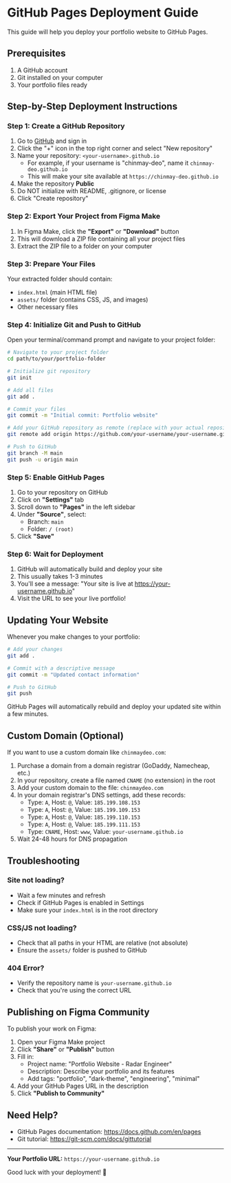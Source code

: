 # GitHub Pages Deployment Guide

This guide will help you deploy your portfolio website to GitHub Pages.

## Prerequisites

1. A GitHub account
2. Git installed on your computer
3. Your portfolio files ready

## Step-by-Step Deployment Instructions

### Step 1: Create a GitHub Repository

1. Go to [GitHub](https://github.com) and sign in
2. Click the "+" icon in the top right corner and select "New repository"
3. Name your repository: `<your-username>.github.io` 
   - For example, if your username is "chinmay-deo", name it `chinmay-deo.github.io`
   - This will make your site available at `https://chinmay-deo.github.io`
4. Make the repository **Public**
5. Do NOT initialize with README, .gitignore, or license
6. Click "Create repository"

### Step 2: Export Your Project from Figma Make

1. In Figma Make, click the **"Export"** or **"Download"** button
2. This will download a ZIP file containing all your project files
3. Extract the ZIP file to a folder on your computer

### Step 3: Prepare Your Files

Your extracted folder should contain:
- `index.html` (main HTML file)
- `assets/` folder (contains CSS, JS, and images)
- Other necessary files

### Step 4: Initialize Git and Push to GitHub

Open your terminal/command prompt and navigate to your project folder:

```bash
# Navigate to your project folder
cd path/to/your/portfolio-folder

# Initialize git repository
git init

# Add all files
git add .

# Commit your files
git commit -m "Initial commit: Portfolio website"

# Add your GitHub repository as remote (replace with your actual repository URL)
git remote add origin https://github.com/your-username/your-username.github.io.git

# Push to GitHub
git branch -M main
git push -u origin main
```

### Step 5: Enable GitHub Pages

1. Go to your repository on GitHub
2. Click on **"Settings"** tab
3. Scroll down to **"Pages"** in the left sidebar
4. Under **"Source"**, select:
   - Branch: `main`
   - Folder: `/ (root)`
5. Click **"Save"**

### Step 6: Wait for Deployment

1. GitHub will automatically build and deploy your site
2. This usually takes 1-3 minutes
3. You'll see a message: "Your site is live at https://your-username.github.io"
4. Visit the URL to see your live portfolio!

## Updating Your Website

Whenever you make changes to your portfolio:

```bash
# Add your changes
git add .

# Commit with a descriptive message
git commit -m "Updated contact information"

# Push to GitHub
git push
```

GitHub Pages will automatically rebuild and deploy your updated site within a few minutes.

## Custom Domain (Optional)

If you want to use a custom domain like `chinmaydeo.com`:

1. Purchase a domain from a domain registrar (GoDaddy, Namecheap, etc.)
2. In your repository, create a file named `CNAME` (no extension) in the root
3. Add your custom domain to the file: `chinmaydeo.com`
4. In your domain registrar's DNS settings, add these records:
   - Type: `A`, Host: `@`, Value: `185.199.108.153`
   - Type: `A`, Host: `@`, Value: `185.199.109.153`
   - Type: `A`, Host: `@`, Value: `185.199.110.153`
   - Type: `A`, Host: `@`, Value: `185.199.111.153`
   - Type: `CNAME`, Host: `www`, Value: `your-username.github.io`
5. Wait 24-48 hours for DNS propagation

## Troubleshooting

### Site not loading?
- Wait a few minutes and refresh
- Check if GitHub Pages is enabled in Settings
- Make sure your `index.html` is in the root directory

### CSS/JS not loading?
- Check that all paths in your HTML are relative (not absolute)
- Ensure the `assets/` folder is pushed to GitHub

### 404 Error?
- Verify the repository name is `your-username.github.io`
- Check that you're using the correct URL

## Publishing on Figma Community

To publish your work on Figma:

1. Open your Figma Make project
2. Click **"Share"** or **"Publish"** button
3. Fill in:
   - Project name: "Portfolio Website - Radar Engineer"
   - Description: Describe your portfolio and its features
   - Add tags: "portfolio", "dark-theme", "engineering", "minimal"
4. Add your GitHub Pages URL in the description
5. Click **"Publish to Community"**

## Need Help?

- GitHub Pages documentation: https://docs.github.com/en/pages
- Git tutorial: https://git-scm.com/docs/gittutorial

---

**Your Portfolio URL:** `https://your-username.github.io`

Good luck with your deployment! 🚀
